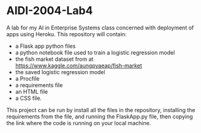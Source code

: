 # AIDI-2004-Lab4
A lab for my AI in Enterprise Systems class concerned with deployment of apps using Heroku.
This repository will contain:
* a Flask app python files
* a python notebook file used to train a logistic regression model
* the fish market dataset from at https://www.kaggle.com/aungpyaeap/fish-market
* the saved logistic regression model
* a Procfile
* a requirements file
* an HTML file
* a CSS file.

This project can be run by install all the files in the repository, installing the requirements from the file, and running the FlaskApp.py file, then copying the link where the code is running on your local machine.
